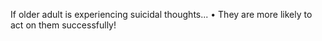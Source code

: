  If older adult is experiencing suicidal thoughts... • They are more likely to act on them successfully!